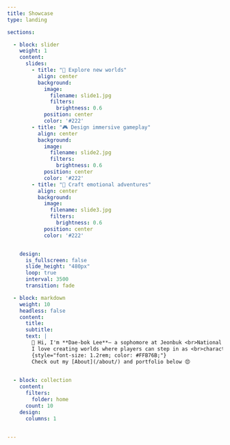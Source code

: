 ```yaml
---
title: Showcase
type: landing

sections:

  - block: slider
    weight: 1
    content:
      slides:
        - title: "🌌 Explore new worlds"
          align: center
          background:
            image:
              filename: slide1.jpg
              filters:
                brightness: 0.6
            position: center
            color: '#222'
        - title: "🎮 Design immersive gameplay"
          align: center
          background:
            image:
              filename: slide2.jpg
              filters:
                brightness: 0.6
            position: center
            color: '#222'
        - title: "🧭 Craft emotional adventures"
          align: center
          background:
            image:
              filename: slide3.jpg
              filters:
                brightness: 0.6
            position: center
            color: '#222' 


    design:
      is_fullscreen: false
      slide_height: "480px"
      loop: true
      interval: 3500
      transition: fade

  - block: markdown
    weight: 10
    headless: false
    content:
      title:
      subtitle:
      text: |
        👋 Hi, I'm **Dae-bok Lee**— a sophomore at Jeonbuk <br>National University, aspiring to become a game designer.  
        I love creating worlds where players can step in as <br>characters and explore their own stories.
        {style="font-size: 1.2rem; color: #FFB76B;"}
        Check out my [About](/about/) and portfolio below 😍

      
  - block: collection
    content:
      filters:
        folder: home
      count: 10
    design:
      columns: 1


---
```

